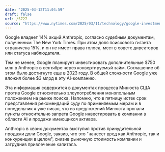 ```yaml
---
date: "2025-03-12T11:04:59"
draft: false
url: /5727
source: "https://www.nytimes.com/2025/03/11/technology/google-investment-anthropic.html"
---
```


Google владеет 14% акций Anthropic, согласно судебным документам, полученным The New York Times. При этом доля поискового гиганта ограничена 15%, и он не имеет права голоса, мест в совете директоров или статуса наблюдателя.

Тем не менее, Google планирует инвестировать дополнительные $750 млн в Anthropic в сентябре через конвертируемый займ. Соглашение об этом было достигнуто еще в 2023 году. В общей сложности Google уже вложил более $3 млрд в эту AI-компанию.

Эта информация содержится в документах процесса Минюста США против Google относительно злоупотребления монопольным положением на рынке поиска. Напомню, что в пятницу истек срок представления рекомендаций суду по применяемым мерам и в понедельник я уже писал, что из предложений Минюста пропали пункты относительно запрета Google инвестировать в компании в области AI и продажи имеющихся активов.

Anthropic в своих документах выступил против принудительной продажи доли Google, заявив, что это "нанесет вред как Anthropic, так и конкуренции в целом", снизив рыночную стоимость компании и затруднив привлечение капитала.